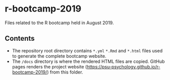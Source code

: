 # r-bootcamp-2019
Files related to the R bootcamp held in August 2019.

## Contents

- The repository root directory contains `*.yml` `*.Rmd` and `*.html` files used to generate the complete bootcamp website. 
- The `/docs` directory is where the rendered HTML files are copied. GitHub pages renders the project website (https://psu-psychology.github.io/r-bootcamp-2019/) from this folder.
